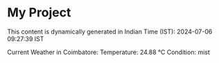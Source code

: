 # My Project

This content is dynamically generated in Indian Time (IST): 2024-07-06 09:27:39 IST


Current Weather in Coimbatore:
Temperature: 24.88 °C
Condition: mist
